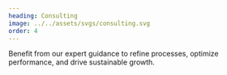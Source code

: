 ```yaml
---
heading: Consulting
image: ../../assets/svgs/consulting.svg
order: 4
---
```


Benefit from our expert guidance to refine processes, optimize performance, and drive sustainable growth.
